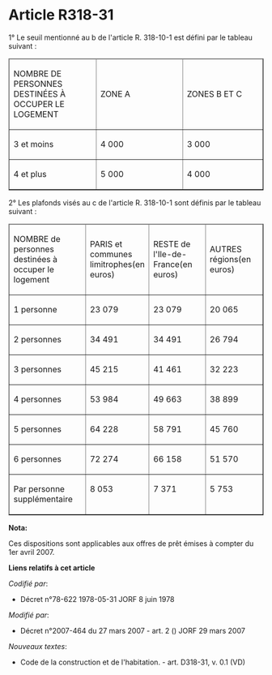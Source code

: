 # Article R318-31

1° Le seuil mentionné au b de l'article R. 318-10-1 est défini par le tableau suivant :

<table border="1" cellspacing="1" cellpadding="0">
  <thead>
    <tr>
      <td width="156">

NOMBRE DE PERSONNES DESTINÉES À OCCUPER LE LOGEMENT

</td>
      <td width="156">

ZONE A

</td>
      <td width="143">

ZONES B ET C

</td>
    </tr>
  </thead>
  <tbody>
    <tr>
      <td valign="top">

3 et moins

</td>
      <td valign="top">

4 000

</td>
      <td valign="top">

3 000

</td>
    </tr>
    <tr>
      <td valign="top">

4 et plus

</td>
      <td valign="top">

5 000

</td>
      <td valign="top">

4 000

</td>
    </tr>
  </tbody>
</table>

2° Les plafonds visés au c de l'article R. 318-10-1 sont définis par le tableau suivant :

<table cellspacing="1" border="1" cellpadding="0">
  <thead>
    <tr>
      <td width="143">

NOMBRE de personnes destinées à occuper le logement

</td>
      <td width="104">

PARIS et communes limitrophes(en euros)

</td>
      <td width="104">

RESTE de l'Ile-de-France(en euros)

</td>
      <td width="104">

AUTRES régions(en euros)

</td>
    </tr>
  </thead>
  <tbody>
    <tr>
      <td valign="top">

1 personne

</td>
      <td valign="top">

23 079

</td>
      <td valign="top">

23 079

</td>
      <td valign="top">

20 065

</td>
    </tr>
    <tr>
      <td valign="top">

2 personnes

</td>
      <td valign="top">

34 491

</td>
      <td valign="top">

34 491

</td>
      <td valign="top">

26 794 

</td>
    </tr>
    <tr>
      <td valign="top">

3 personnes

</td>
      <td valign="top">

45 215

</td>
      <td valign="top">

41 461

</td>
      <td valign="top">

32 223

</td>
    </tr>
    <tr>
      <td valign="top">

4 personnes

</td>
      <td valign="top">

53 984

</td>
      <td valign="top">

49 663

</td>
      <td valign="top">

38 899

</td>
    </tr>
    <tr>
      <td valign="top">

5 personnes

</td>
      <td valign="top">

64 228

</td>
      <td valign="top">

58 791

</td>
      <td valign="top">

45 760

</td>
    </tr>
    <tr>
      <td valign="top">

6 personnes

</td>
      <td valign="top">

72 274

</td>
      <td valign="top">

66 158

</td>
      <td valign="top">

51 570

</td>
    </tr>
    <tr>
      <td valign="top">

Par personne supplémentaire

</td>
      <td valign="top">

8 053

</td>
      <td valign="top">

7 371

</td>
      <td valign="top">

5 753

</td>
    </tr>
  </tbody>
</table>

**Nota:**

Ces dispositions sont applicables aux offres de prêt émises à compter du 1er avril 2007.

**Liens relatifs à cet article**

_Codifié par_:

  - Décret n°78-622 1978-05-31 JORF 8 juin 1978

_Modifié par_:

  - Décret n°2007-464 du 27 mars 2007 - art. 2 () JORF 29 mars 2007

_Nouveaux textes_:

  - Code de la construction et de l'habitation. - art. D318-31, v. 0.1 (VD)
